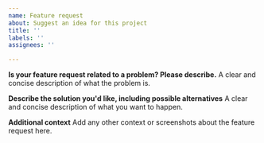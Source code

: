 ```yaml
---
name: Feature request
about: Suggest an idea for this project
title: ''
labels: ''
assignees: ''

---
```


**Is your feature request related to a problem? Please describe.**
A clear and concise description of what the problem is.

**Describe the solution you'd like, including possible alternatives**
A clear and concise description of what you want to happen.

**Additional context**
Add any other context or screenshots about the feature request here.
